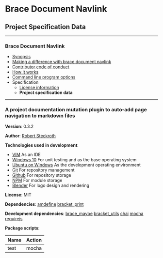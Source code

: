 #  Brace Document Navlink
## Project Specification Data


---
### Brace Document Navlink
* [Synopsis](https://github.com/restarian/brace_document_navlink/blob/master/docs/README.md)
* [Making a difference with brace document navlink ](https://github.com/restarian/brace_document_navlink/blob/master/docs/contributing.md)
* [Contributor code of conduct](https://github.com/restarian/brace_document_navlink/blob/master/docs/code_of_conduct.md)
* [How it works](https://github.com/restarian/brace_document_navlink/blob/master/docs/mutation.md)
* [Command line program options](https://github.com/restarian/brace_document_navlink/blob/master/docs/usage.md)
* Specification
  * [License information](https://github.com/restarian/brace_document_navlink/blob/master/docs/specification/license.md)
  * **Project specification data**

---
###  A project documentation mutation plugin to auto-add page navigation to markdown files

**Version**: 0.3.2

**Author**: [Robert Steckroth](mailto:RobertSteckroth@gmail.com)

**Technologies used in development**:
  * [VIM](https://vim.org) As an IDE
  * [Windows 10](https://www.microsoft.com/en-us/software-download/windows10) For unit testing and as the base operating system
  * [Ubuntu on Windows](https://www.microsoft.com/en-us/store/p/ubuntu/9nblggh4msv6) As the development operating environment
  * [Git](https://git-scm.com) For repository management
  * [Github](https://github.com) For repository storage
  * [NPM](https://npmjs.org) For module storage
  * [Blender](https://blender.org) For logo design and rendering

**License**: MIT

**Dependencies**: [amdefine](https://npmjs.org/package/amdefine) [bracket_print](https://npmjs.org/package/bracket_print)

**Development dependencies**: [brace_maybe](https://npmjs.org/package/brace_maybe) [bracket_utils](https://npmjs.org/package/bracket_utils) [chai](https://npmjs.org/package/chai) [mocha](https://npmjs.org/package/mocha) [requirejs](https://npmjs.org/package/requirejs)

**Package scripts**:

| Name | Action |
| ---- | ------ |
 | test | mocha |